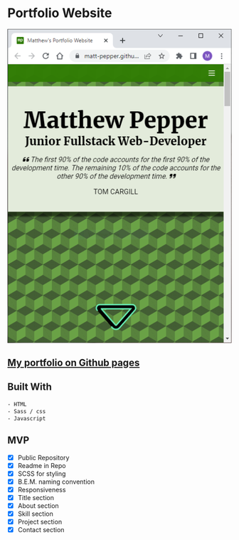 # Portfolio Website

![image of website](static/images/screenshot.PNG)

## [My portfolio on Github pages](https://matt-pepper.github.io/Portfolio/)

## Built With
    - HTML
    - Sass / css
    - Javascript

## MVP
- [x] Public Repository
- [x] Readme in Repo
- [x] SCSS for styling
- [x] B.E.M. naming convention
- [x] Responsiveness
- [x] Title section
- [x] About section
- [x] Skill section
- [x] Project section
- [x] Contact section
